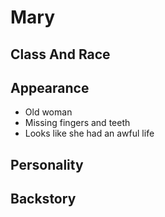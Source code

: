 # Mary
## Class And Race

## Appearance
- Old woman
- Missing fingers and teeth
- Looks like she had an awful life
## Personality

## Backstory
